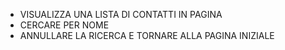 *    VISUALIZZA UNA LISTA DI CONTATTI IN PAGINA
* CERCARE PER NOME
* ANNULLARE LA RICERCA E TORNARE ALLA PAGINA INIZIALE